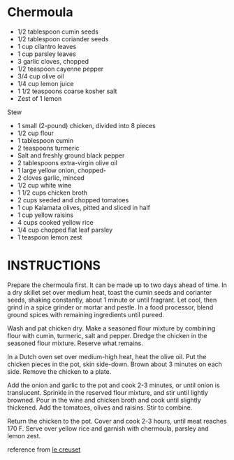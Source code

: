 # Chermoula

- 1/2 tablespoon cumin seeds
- 1/2 tablespoon coriander seeds
- 1 cup cilantro leaves
- 1 cup parsley leaves
- 3 garlic cloves, chopped
- 1/2 teaspoon cayenne pepper
- 3/4 cup olive oil
- 1/4 cup lemon juice
- 1 1/2 teaspoons coarse kosher salt
- Zest of 1 lemon

Stew

- 1 small (2-pound) chicken, divided into 8 pieces
- 1/2 cup flour
- 1 tablespoon cumin
- 2 teaspoons turmeric
- Salt and freshly ground black pepper
- 2 tablespoons extra-virgin olive oil
- 1 large yellow onion, chopped- 
- 2 cloves garlic, minced
- 1/2 cup white wine
- 1 1/2 cups chicken broth
- 2 cups seeded and chopped tomatoes
- 1 cup Kalamata olives, pitted and sliced in half
- 1 cup yellow raisins
- 4 cups cooked yellow rice
- 1/4 cup chopped flat leaf parsley
- 1 teaspoon lemon zest

# INSTRUCTIONS
Prepare the chermoula first. It can be made up to two days ahead of time. In a dry skillet set over medium heat, toast the cumin seeds and corianter seeds, shaking constantly, about 1 minute or until fragrant. Let cool, then grind in a spice grinder or mortar and pestle. In a food processor, blend ground spices with remaining ingredients until pureed.

Wash and pat chicken dry. Make a seasoned flour mixture by combining flour with cumin, turmeric, salt and pepper. Dredge the chicken in the seasoned flour mixture. Reserve what remains.

In a Dutch oven set over medium-high heat, heat the olive oil. Put the chicken pieces in the pot, skin side-down. Brown about 3 minutes on each side. Remove the chicken to a plate.

Add the onion and garlic to the pot and cook 2-3 minutes, or until onion is translucent. Sprinkle in the reserved flour mixture, and stir until lightly browned. Pour in the wine and chicken broth and cook until slightly thickened. Add the tomatoes, olives and raisins. Stir to combine.

Return the chicken to the pot. Cover and cook 2-3 hours, until meat reaches 170 F. Serve over yellow rice and garnish with chermoula, parsley and lemon zest.

reference from [le creuset](https://www.lecreuset.com/moroccan-chicken-stew-with-chermoula)
